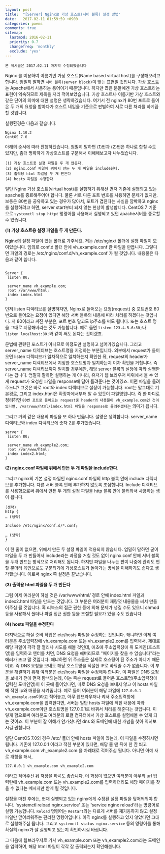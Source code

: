 ```yaml
---
layout: post
title:  "[Server] Nginx로 가상 호스트(서버 블록) 설정 방법"
date:   2017-02-11 01:59:59 +0900
categories: poems
comments: true
sitemap:
  lastmod: 2016-02-11
  priority: 0.7
  changefreq: 'monthly'
  exclude: 'yes'
---
```


`본 게시글은 2017.02.11 마지막 수정되었습니다`

 Nginx 를 이용하여 이름기반 가상 호스트(Name based virtual host)를 구성해보려고 합니다. 엄밀히 말하면 `서버 블록(server block)`이 맞는 표현일 것입니다. 가상 호스트는 Apache에서 사용하는 용어이기 때문입니다. 하지만 <!--break-->많은 분들에겐 가상 호스트라는 표현이 익숙하므로 제목을 저리 적어보았습니다. 가상 호스트나 이름기반 가상 호스트와 같은 단어의 의미에 대한 설명은 생략하겠습니다.
 여기서 전 nginx가 80번 포트로 들어온 두 개의 요청을 받아다가 호스트 네임을 기준으로 판별하여 서로 다른 처리를 하게끔 할 것입니다.

실행환경은 다음과 같습니다.

```
Nginx 1.10.2
CentOS 7.0
```

아래의 순서에 따라 진행하겠습니다. 엄밀히 말하면 (1)번과 (2)번은 하나로 합칠 수도 있지만, 좀더 명확하게 가상호스트를 구분해서 이해해보고자 나누었습니다.

```
(1) 가상 호스트용 설정 파일을 두 개 만든다.
(2) nginx.conf 파일에 위에서 만든 두 개 파일을 include한다.
(3) 출력용 html 파일을 두 개 만든다
(4) hosts 파일을 수정한다
```

 일단 Nginx 가상 호스트(virtual host)를 실행하기 위해선 먼저 기존에 실행되고 있는 apache를 종료해주어야 합니다. 물론 서로 다른 포트 번호를 사용하면 문제가 없지만, 보통은 80번을 공유하고 있는 경우가 많아서, 포트가 겹친다는 사실을 깜빡하고 nginx를 실행하려고 하면, server start부터 되지 않는 현상이 발생합니다. CentOS 7 기준으로 `systemctl stop httpd` 명령어를 사용해서 실행되고 있던 apache서버를 종료할 수 있습니다.

**(1) 가상 호스트용 설정 파일을 두 개 만든다.**

 Nginx의 설정 파일이 있는 폴더로 가주세요. 저는 /etc/nginx/ 폴더에 설정 파일이 모여있습니다. 임의로 conf.d 폴더 안에 vh_example.conf 란 파일을 만듭니다. 그렇다면 파일의 경로는 /etc/nginx/conf.d/vh_example.conf 가 될 것입니다. 내용물은 다음과 같이 씁니다.

```

Server {
 listen 80;

 server_name vh_example.com;
 root /var/www/html;
 index index.html
}

```

먼저 listen 디렉티브를 설명하자면, Nginx로 들어오는 요청(request) 중 포트번호 80번으로 들어오는 요청이 있다면 해당 서버 블록의 내용에 따라 처리를 하겠다는 것입니다. 저 80이라고 써진 부분은, 포트 번호 말고도 ip주소를 써도 됩니다. 또는 호스트 명을 그대로 지정해버리는 것도 가능합니다. 예로 들면 `listen 123.4.5.6:80;`나 `listen localhost:80;`와 같이 써도 된다는 것이겠죠.

문법에 관련된 포스트가 아니므로 이정도만 설명하고 넘어가겠습니다. 그리고 server_name 디렉티브는 호스트명을 지정하는 부분입니다. 외부에서 request가 들어오면 listen 디렉티브가 일차적으로 일치하는지 확인한 뒤, request의 header가 server_name 디렉티브에서 지정한 호스트명과 일치하는지 이차 확인을 거칩니다. 즉 server_name 디렉티브까지 일치할 경우에만, 해당 server 블록의 설정에 따라 실행한다는 겁니다. 엄밀히 말하면 실행하는 게 아니라, 유저가 웹 브라우저 따위에서 볼 수 있게 request가 요청한 파일을 response에 담아 돌려준다는 것이겠죠. 어떤 파일을 돌려주느냐? 그것은 바로 root와 index 디렉티브로 설정이 가능합니다. root는 말그대로 기본경로, 그리고 index.html은 확장자에서부터 알 수 있듯이 파일명입니다. 즉 한 마디로 정리하면 `80번 포트로 들어오는 request중 header의 내용물이 vh_example.com인 것이 있다면, /var/www/html/index.html 파일을 response로 돌려주겠다`는 의미가 됩니다.

그리고 거의 같은 내용의 파일을 또 하나 만듧니다. 설명은 생략합니다. server_name 디렉티브와 index 디렉티브에 숫자 2를 추가했습니다.

```
server {
 listen 80;

 server_name vh_example2.com;
 root /var/www/html;
 index index2.html;
}
```

**(2) nginx.conf 파일에 위에서 만든 두 개 파일을 include한다.**

 그리고 nginx의 기본 설정 파일인 nginx.conf 파일의 http 블록 안에 include 디렉티브를 추가합니다. 다른 서버 블록 안에 추가하지 않도록 조심합니다. Include 디렉티브를 사용함으로써 위에서 만든 두 개의 설정 파일을 http 블록 안에 불러와서 사용하는 셈이 됩니다.

```
(생략)
http {
… (생략)

Include /etc/nginx/conf.d/*.conf;

… (생략)
}
```

 이 한 줄이 없으면,  위에서 만든 두 설정 파일이 적용되지 않습니다. 엄밀히 말하면 굳이 파일을 두 개 만들어서 include라는 과정을 거칠 것도 없이 nginx.conf 안에 서버 블록을 두개 만드는 방식으로 처리해도 됩니다. 하지만 파일을 나누는 편이 나중에 관리도 편할 뿐더러 육안으로도 구분되기에 가상호스트가 돌아가는 방식을 이해하기도 쉽다고 생각했습니다. 이로써 nginx 쪽 설정은 끝났습니다.

**(3) 출력용 html 파일을 두 개 만든다**

그럼 이제 여러분이 하실 것은 /var/www/html/ 경로 안에 index.html 파일과 index2.html 파일을 만드는 것입니다. 그 부분은 여러분이 재량껏 내용물을 써서 만들어주심 될 것입니다. 혹 리눅스의 접근 권한 등에 의해 문제가 생길 수도 있으니 chmod 등을 사용해서 폴더나 파일 접근 권한 등을 조절할 필요가 있을 수도 있습니다.

**(4) hosts 파일을 수정한다**

마지막으로 하실 준비 작업은 etc/hosts 파일을 수정하는 것입니다. 왜냐하면 이제 여러분은 주소입력창에 vh_example.com 또는 vh_example2.com를 입력해서, 제대로 해당 파일이 각각 잘 열리나 시도를 해볼 것인데, 애초에 주소입력창에 위 도메인(호스트명)을 입력하고 엔터를 치면, DNS 요청을 해버리므로 "페이지를 찾을 수 없습니다"라는 에러가 뜨고 말 것입니다. 왜냐하면 위 주소들은 실제로 호스팅이 된 주소가 아니기 때문이죠. 즉 DNS 요청을 보내도 해당 호스트명을 적절한 IP로 바꿔줄 수가 없습니다. 이 부분을 해결하기 위해 여러분은 etc/hosts 파일을 수정해야 합니다.
이 파일은 DNS 요청을 보내기 전에 먼저 탐색되는데, 이는 즉슨 request로 들어온 호스트명(주소입력창에 입력한 도메인명)이 이 곳에 들어있다면, 따로 DNS 요청을 보내지 않고 이 hosts 파일에 적힌 ip와 매핑을 시켜줍니다. 예로 들어 여러분이 해당 파일에 `127.0.0.1 vh_example.com`이라고 적어놓고, 아무 웹브라우저나 켜서 주소입력창에 vh_example.com을 입력한다면, 서버는 일단 hosts 파일에 적힌 내용에 따라 vh_example.com이란 호스트명을 127.0.0.1로 바꿔서 처리를 해준다는 것입니다. 이렇게 함으로써 여러분도 여러분의 로컬 컴퓨터에서 가상 호스트를 실험해볼 수 있게 되는 것이죠. 이 부분이 잘 이해가 안가셨다면 dns 와 도메인에 대한 개념을 찾아 익혀보시길 권합니다.

 일단 CentOS 7.0의 경우 /etc/ 폴더 안에 hosts 파일이 있는데, 이 파일을 수정하시면 됩니다. 기존에 127.0.0.1 이라고 적힌 부분이 있다면, 해당 줄 맨 뒤에 한 칸 띄고 vh_example.com vh_example2.com 을 차례대로 적어주심 됩니다. 아니면 아예 새로 개행을 해서,


```
127.0.0.1 vh_example.com vh_example2.com
```

이라고 적어주신 뒤 저장을 하셔도 좋습니다. 이 과정이 없으면 여러분이 아무리 url 입력란에 vh_example.com 또는 vh_example2.com를 입력하더라도 해당 페이지를 찾을 수 없다는 메시지만 받게 될 것입니다.


 설정을 마친 후에는, 현재 실행되고 있는 nginx에게 수정된 설정 파일을 덮어씌워야 합니다. 'systemctl reload nginx.service' 또는 'service nginx reload'라는 명령어로 실행 가능합니다. `Reload` 명령어는 `Restart`와는 다르게 서버를 재기동하지 않고 설정파일만 덮어씌워주는 편리한 명령어입니다. 아직 nginx를 실행하고 있지 않았다면 그대로 실행해주심 됩니다. 그리고 `systemctl status nginx.service` 등의 명령어를 통해 확실히 nginx가 잘 실행되고 있는지 확인하시길 바랍니다.

 그 다음에 웹브라우저로 가서 vh_example.com 또는 vh_example2.com라는 도메인을 입력하여, 해당 html 파일이 각각 잘 출력되는지 확인해봅니다.
